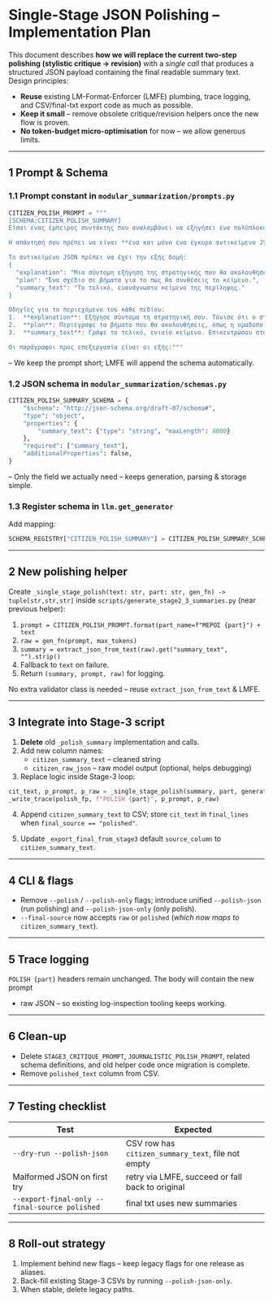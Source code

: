 # Single-Stage JSON Polishing – Implementation Plan

This document describes **how we will replace the current two-step polishing
(stylistic critique → revision)** with a _single call_ that produces a structured
JSON payload containing the final readable summary text.  Design principles:

* **Reuse** existing LM-Format-Enforcer (LMFE) plumbing, trace logging, and
  CSV/final-txt export code as much as possible.
* **Keep it small** – remove obsolete critique/revision helpers once the new
  flow is proven.
* **No token-budget micro-optimisation** for now – we allow generous limits.

---
## 1  Prompt & Schema

### 1.1 Prompt constant in `modular_summarization/prompts.py`

```python
CITIZEN_POLISH_PROMPT = """
[SCHEMA:CITIZEN_POLISH_SUMMARY]
Είσαι ένας έμπειρος συντάκτης που αναλαμβάνει να εξηγήσει ένα πολύπλοκο νομοσχέδιο στο ευρύ κοινό.

Η απάντησή σου πρέπει να είναι **ένα και μόνο ένα έγκυρο αντικείμενο JSON** και τίποτα άλλο.

Το αντικείμενο JSON πρέπει να έχει την εξής δομή:
{
  "explanation": "Μια σύντομη εξήγηση της στρατηγικής που θα ακολουθήσεις.",
  "plan": "Ένα σχέδιο σε βήματα για το πώς θα συνθέσεις το κείμενο.",
  "summary_text": "Το τελικό, ευανάγνωστο κείμενο της περίληψης."
}

Οδηγίες για το περιεχόμενο του κάθε πεδίου:
1.  **explanation**: Εξήγησε σύντομα τη στρατηγική σου. Τόνισε ότι ο στόχος είναι η σαφήνεια για το ευρύ κοινό και όχι η νομική ακρίβεια.
2.  **plan**: Περιέγραψε τα βήματα που θα ακολουθήσεις, όπως η ομαδοποίηση ανά θέμα, η αφαίρεση επαναλήψεων και η απλοποίηση της γλώσσας.
3.  **summary_text**: Γράψε το τελικό, ενιαίο κείμενο. Επικεντρώσου στο να είναι ευανάγνωστο, ομαδοποιώντας τις ιδέες λογικά και αποφεύγοντας τους αριθμούς άρθρων και την περιττή νομική ορολογία. Χρησιμοποίησε το «{part_name}» ως υποκείμενο.

Οι παράγραφοι προς επεξεργασία είναι οι εξής:"""
```

– We keep the prompt short; LMFE will append the schema automatically.

### 1.2 JSON schema in `modular_summarization/schemas.py`

```python
CITIZEN_POLISH_SUMMARY_SCHEMA = {
    "$schema": "http://json-schema.org/draft-07/schema#",
    "type": "object",
    "properties": {
        "summary_text": {"type": "string", "maxLength": 4000}
    },
    "required": ["summary_text"],
    "additionalProperties": false,
}
```

– Only the field we actually need – keeps generation, parsing & storage simple.

### 1.3 Register schema in `llm.get_generator`

Add mapping:
```python
SCHEMA_REGISTRY["CITIZEN_POLISH_SUMMARY"] = CITIZEN_POLISH_SUMMARY_SCHEMA
```

---
## 2 New polishing helper

Create `_single_stage_polish(text: str, part: str, gen_fn) -> tuple[str,str,str]`
inside `scripts/generate_stage2_3_summaries.py` (near previous helper):

1. `prompt = CITIZEN_POLISH_PROMPT.format(part_name=f"ΜΕΡΟΣ {part}") + text`
2. `raw = gen_fn(prompt, max_tokens)`
3. `summary = extract_json_from_text(raw).get("summary_text", "").strip()`
4. Fallback to `text` on failure.
5. Return `(summary, prompt, raw)` for logging.

No extra validator class is needed – reuse `extract_json_from_text` & LMFE.

---
## 3 Integrate into Stage-3 script

1. **Delete** old `_polish_summary` implementation and calls.
2. Add new column names:
   * `citizen_summary_text`  – cleaned string
   * `citizen_raw_json`      – raw model output (optional, helps debugging)
3. Replace logic inside Stage-3 loop:

```python
cit_text, p_prompt, p_raw = _single_stage_polish(summary, part, generator_fn)
_write_trace(polish_fp, f"POLISH {part}", p_prompt, p_raw)
```

4. Append `citizen_summary_text` to CSV; store `cit_text` in
   `final_lines` when `final_source == "polished"`.

5. Update `_export_final_from_stage3` default `source_column` to
   `citizen_summary_text`.

---
## 4 CLI & flags

* Remove `--polish` / `--polish-only` flags; introduce unified
  `--polish-json` (run polishing) and `--polish-json-only` (only polish).
* `--final-source` now accepts `raw` or `polished` (_which now maps to_
  `citizen_summary_text`).

---
## 5 Trace logging

`POLISH {part}` headers remain unchanged.  The body will contain the new prompt
+ raw JSON – so existing log-inspection tooling keeps working.

---
## 6 Clean-up

* Delete `STAGE3_CRITIQUE_PROMPT`, `JOURNALISTIC_POLISH_PROMPT`, related schema
  definitions, and old helper code once migration is complete.
* Remove `polished_text` column from CSV.

---
## 7 Testing checklist

| Test | Expected |
|------|----------|
| `--dry-run --polish-json` | CSV row has `citizen_summary_text`, file not empty |
| Malformed JSON on first try | retry via LMFE, succeed or fall back to original |
| `--export-final-only --final-source polished` | final txt uses new summaries |

---
## 8 Roll-out strategy

1. Implement behind new flags – keep legacy flags for one release as aliases.
2. Back-fill existing Stage-3 CSVs by running `--polish-json-only`.
3. When stable, delete legacy paths.
